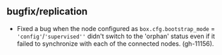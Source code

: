 ## bugfix/replication

* Fixed a bug when the node configured as
  `box.cfg.bootstrap_mode` = `'config'`/`'supervised''` didn't switch to
  the 'orphan' status even if it failed to synchronize with each of the
  connected nodes. (gh-11156).
